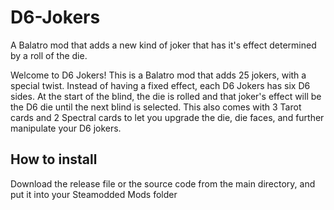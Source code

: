 # D6-Jokers
A Balatro mod that adds a new kind of joker that has it's effect determined by a roll of the die. 

Welcome to D6 Jokers! This is a Balatro mod that adds 25 jokers, with a special twist. Instead of having a fixed effect, each D6 Jokers has six D6 sides. At the start of the blind, the die is rolled and that joker's effect will be the D6 die until the next blind is selected. This also comes with 3 Tarot cards and 2 Spectral cards to let you upgrade the die, die faces, and further manipulate your D6 jokers. 
## How to install
Download the release file or the source code from the main directory, and put it into your Steamodded Mods folder
